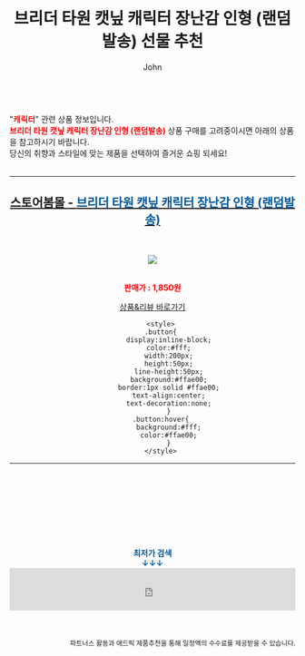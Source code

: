 ﻿---
layout: post
title:  "브리더 타원 캣닢 캐릭터 장난감 인형 (랜덤발송) 선물 추천"
author: John
categories: [ 캐릭터 ]
tags: [ 캐릭터, 캐릭터 일러스트, 캐릭터 만들기, 캐릭터 시트, 캐릭터 디자인, 캐릭터 그리기, 캐릭터 영어로, 캐릭터 테스트, 캐릭터 배경화면, 캐릭터 그림 ]
image: http://image.bom.co.kr/product/detail/ACK/1703100918143584/_200.jpg 
description: "브리더 타원 캣닢 캐릭터 장난감 인형 (랜덤발송) 선물 추천 관련 상품으로 가장 고객 선호도가 높은 제품입니다."
toc: true
toc_sticky: true
---

<br>
"<b><font color='#ff0000'>캐릭터</font></b>" 관련 상품 정보입니다.
<br>
<b><font color='#ff0000'>브리더 타원 캣닢 캐릭터 장난감 인형 (랜덤발송)</font></b> 상품 구매를 고려중이시면 아래의 상품을 참고하시기 바랍니다.
<br>
당신의 취향과 스타일에 맞는 제품을 선택하여 즐거운 쇼핑 되세요!
<br><br>
<hr>
<p>
    
<center><h2><a href="https://nico.kr/WVHje4" target="_blank"><b>스토어봄몰 - <font color='#01579B'>브리더 타원 캣닢 캐릭터 장난감 인형 (랜덤발송)</font></b></a></h2><br>

<a href="https://nico.kr/WVHje4" target="_blank"><img src="http://image.bom.co.kr/product/detail/ACK/1703100918143584/_200.jpg"></a><br><br>

<b><font color='#ff0000'>판매가 : 1,850원 </font></b><br>

<a href="https://nico.kr/WVHje4" target="_blank" class="button">상품&리뷰 바로가기</a><p>

        <style>
        .button{
            display:inline-block;
            color:#fff;
            width:200px;
            height:50px;
            line-height:50px;
            background:#ffae00;
            border:1px solid #ffae00;
            text-align:center;
            text-decoration:none;
            }
        .button:hover{
            background:#fff;
            color:#ffae00;
            }
        </style>

<hr>

<br><br><br><br><br><br><br>
<center><b><font color='#01579B' size='medium'>최저가 검색<br>
↓↓↓</font></b></center>
<center><iframe src="https://coupa.ng/b1Tbjx" width="100%" height="75" frameborder="0" scrolling="no" referrerpolicy="unsafe-url"></iframe></center>
<br><br>
<p>
<small>
    <div align="right">파트너스 활동과 애드픽 제품추천을 통해 일정액의 수수료를 제공받을 수 있습니다.</div>
</small>
</p>

